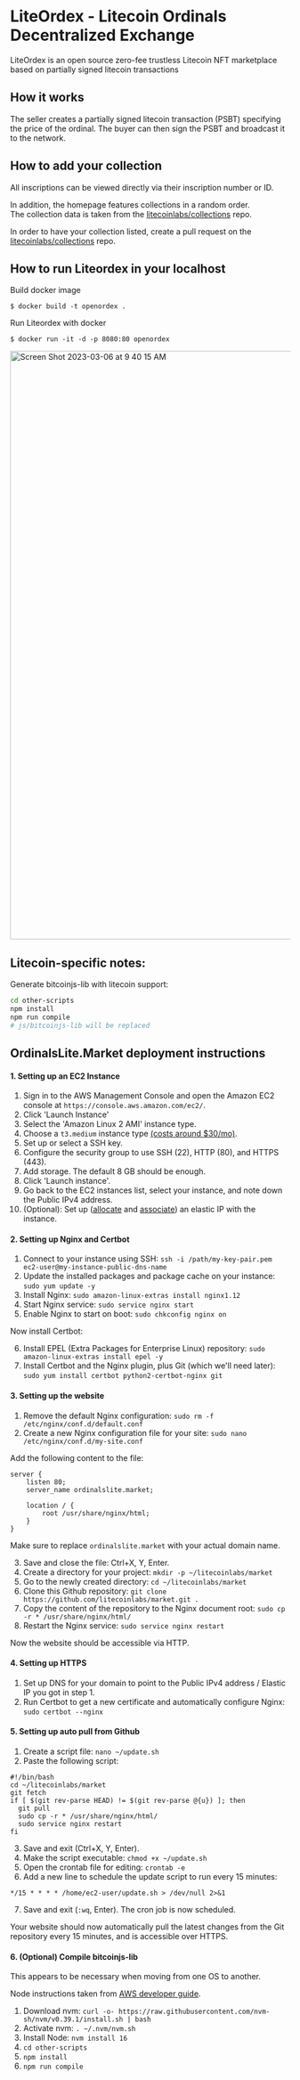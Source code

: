 # LiteOrdex - Litecoin Ordinals Decentralized Exchange

LiteOrdex is an open source zero-fee trustless Litecoin NFT marketplace based on partially signed litecoin transactions

## How it works

The seller creates a partially signed litecoin transaction (PSBT) specifying the price of the ordinal. The buyer can then sign the PSBT and broadcast it to the network.

## How to add your collection

All inscriptions can be viewed directly via their inscription number or ID.

In addition, the homepage features collections in a random order.  
The collection data is taken from the [litecoinlabs/collections](https://github.com/litecoinlabs/collections) repo.

In order to have your collection listed, create a pull request on the [litecoinlabs/collections](https://github.com/litecoinlabs/collections) repo.

## How to run Liteordex in your localhost

Build docker image

```
$ docker build -t openordex .
```

Run Liteordex with docker

```
$ docker run -it -d -p 8080:80 openordex
```

<img width="1057" alt="Screen Shot 2023-03-06 at 9 40 15 AM" src="https://user-images.githubusercontent.com/115091323/223142708-3eb0e8d7-08d7-4854-9d3f-32ddda7f975d.png">

## Litecoin-specific notes:

Generate bitcoinjs-lib with litecoin support:

```bash
cd other-scripts
npm install
npm run compile
# js/bitcoinjs-lib will be replaced
```

## OrdinalsLite.Market deployment instructions

#### 1. Setting up an EC2 Instance

1. Sign in to the AWS Management Console and open the Amazon EC2 console at `https://console.aws.amazon.com/ec2/`.
2. Click 'Launch Instance'
3. Select the 'Amazon Linux 2 AMI' instance type.
4. Choose a `t3.medium` instance type [(costs around $30/mo)](https://instances.vantage.sh/aws/ec2/t3.medium).
5. Set up or select a SSH key.
6. Configure the security group to use SSH (22), HTTP (80), and HTTPS (443).
7. Add storage. The default 8 GB should be enough.
8. Click 'Launch instance'.
9. Go back to the EC2 instances list, select your instance, and note down the Public IPv4 address.
10. (Optional): Set up ([allocate](https://docs.aws.amazon.com/AWSEC2/latest/UserGuide/elastic-ip-addresses-eip.html#using-instance-addressing-eips-allocating) and [associate](https://docs.aws.amazon.com/AWSEC2/latest/UserGuide/elastic-ip-addresses-eip.html#using-instance-addressing-eips-associating)) an elastic IP with the instance.

#### 2. Setting up Nginx and Certbot

1. Connect to your instance using SSH: `ssh -i /path/my-key-pair.pem ec2-user@my-instance-public-dns-name`
2. Update the installed packages and package cache on your instance: `sudo yum update -y`
3. Install Nginx: `sudo amazon-linux-extras install nginx1.12`
4. Start Nginx service: `sudo service nginx start`
5. Enable Nginx to start on boot: `sudo chkconfig nginx on`

Now install Certbot:

6. Install EPEL (Extra Packages for Enterprise Linux) repository: `sudo amazon-linux-extras install epel -y`
7. Install Certbot and the Nginx plugin, plus Git (which we'll need later): `sudo yum install certbot python2-certbot-nginx git`

#### 3. Setting up the website

1. Remove the default Nginx configuration: `sudo rm -f /etc/nginx/conf.d/default.conf`
2. Create a new Nginx configuration file for your site: `sudo nano /etc/nginx/conf.d/my-site.conf`

Add the following content to the file:

```
server {
    listen 80;
    server_name ordinalslite.market;

    location / {
        root /usr/share/nginx/html;
    }
}
```

Make sure to replace `ordinalslite.market` with your actual domain name.

3. Save and close the file: Ctrl+X, Y, Enter.
4. Create a directory for your project: `mkdir -p ~/litecoinlabs/market`
5. Go to the newly created directory: `cd ~/litecoinlabs/market`
6. Clone this Github repository: `git clone https://github.com/litecoinlabs/market.git .`
7. Copy the content of the repository to the Nginx document root: `sudo cp -r * /usr/share/nginx/html/`
8. Restart the Nginx service: `sudo service nginx restart`

Now the website should be accessible via HTTP.

#### 4. Setting up HTTPS

1. Set up DNS for your domain to point to the Public IPv4 address / Elastic IP you got in step 1.
2. Run Certbot to get a new certificate and automatically configure Nginx: `sudo certbot --nginx`

#### 5. Setting up auto pull from Github

1. Create a script file: `nano ~/update.sh`
2. Paste the following script:

```
#!/bin/bash
cd ~/litecoinlabs/market
git fetch
if [ $(git rev-parse HEAD) != $(git rev-parse @{u}) ]; then
  git pull
  sudo cp -r * /usr/share/nginx/html/
  sudo service nginx restart
fi
```

3. Save and exit (Ctrl+X, Y, Enter).
4. Make the script executable: `chmod +x ~/update.sh`
5. Open the crontab file for editing: `crontab -e`
6. Add a new line to schedule the update script to run every 15 minutes:

```
*/15 * * * * /home/ec2-user/update.sh > /dev/null 2>&1
```

7. Save and exit (`:wq`, Enter). The cron job is now scheduled.

Your website should now automatically pull the latest changes from the Git repository every 15 minutes, and is accessible over HTTPS.

#### 6. (Optional) Compile bitcoinjs-lib

This appears to be necessary when moving from one OS to another.

Node instructions taken from [AWS developer guide](https://docs.aws.amazon.com/sdk-for-javascript/v2/developer-guide/setting-up-node-on-ec2-instance.html).

1. Download nvm: `curl -o- https://raw.githubusercontent.com/nvm-sh/nvm/v0.39.1/install.sh | bash`
2. Activate nvm: `. ~/.nvm/nvm.sh`
3. Install Node: `nvm install 16`
4. `cd other-scripts`
5. `npm install`
6. `npm run compile`
